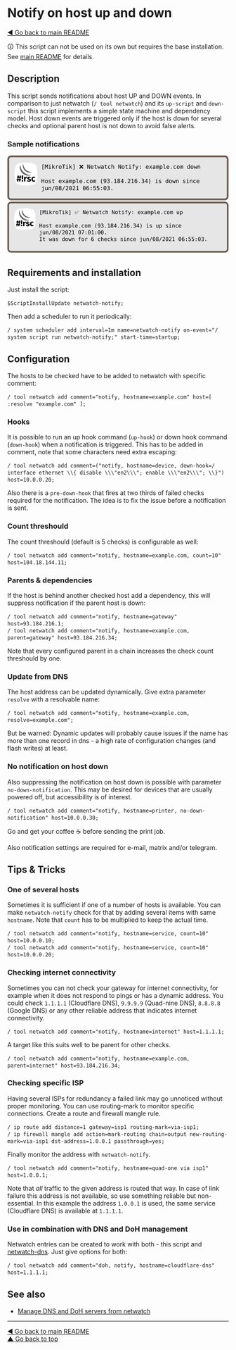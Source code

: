 Notify on host up and down
==========================

[◀ Go back to main README](../README.md)

🛈 This script can not be used on its own but requires the base installation.
See [main README](../README.md) for details.

Description
-----------

This script sends notifications about host UP and DOWN events. In comparison
to just netwatch (`/ tool netwatch`) and its `up-script` and `down-script`
this script implements a simple state machine and dependency model. Host
down events are triggered only if the host is down for several checks and
optional parent host is not down to avoid false alerts.

### Sample notifications

![netwatch-notify notification down](netwatch-notify.d/notification-01-down.svg)  
![netwatch-notify notification up](netwatch-notify.d/notification-02-up.svg)

Requirements and installation
-----------------------------

Just install the script:

    $ScriptInstallUpdate netwatch-notify;

Then add a scheduler to run it periodically:

    / system scheduler add interval=1m name=netwatch-notify on-event="/ system script run netwatch-notify;" start-time=startup;

Configuration
-------------

The hosts to be checked have to be added to netwatch with specific comment:

    / tool netwatch add comment="notify, hostname=example.com" host=[ :resolve "example.com" ];

### Hooks

It is possible to run an up hook command (`up-hook`) or down hook command
(`down-hook`) when a notification is triggered. This has to be added in
comment, note that some characters need extra escaping:

    / tool netwatch add comment=("notify, hostname=device, down-hook=/ interface ethernet \\{ disable \\\"en2\\\"; enable \\\"en2\\\"; \\}") host=10.0.0.20;

Also there is a `pre-down-hook` that fires at two thirds of failed checks
required for the notification. The idea is to fix the issue before a
notification is sent.

### Count threshould

The count threshould (default is 5 checks) is configurable as well:

    / tool netwatch add comment="notify, hostname=example.com, count=10" host=104.18.144.11;

### Parents & dependencies

If the host is behind another checked host add a dependency, this will
suppress notification if the parent host is down:

    / tool netwatch add comment="notify, hostname=gateway" host=93.184.216.1;
    / tool netwatch add comment="notify, hostname=example.com, parent=gateway" host=93.184.216.34;

Note that every configured parent in a chain increases the check count
threshould by one.

### Update from DNS

The host address can be updated dynamically. Give extra parameter `resolve`
with a resolvable name:

    / tool netwatch add comment="notify, hostname=example.com, resolve=example.com";

But be warned: Dynamic updates will probably cause issues if the name has
more than one record in dns - a high rate of configuration changes (and flash
writes) at least.

### No notification on host down

Also suppressing the notification on host down is possible with parameter
`no-down-notification`. This may be desired for devices that are usually
powered off, but accessibility is of interest.

    / tool netwatch add comment="notify, hostname=printer, no-down-notification" host=10.0.0.30;

Go and get your coffee ☕️ before sending the print job.

Also notification settings are required for e-mail, matrix and/or telegram.

Tips & Tricks
-------------

### One of several hosts

Sometimes it is sufficient if one of a number of hosts is available. You can
make `netwatch-notify` check for that by adding several items with same
`hostname`. Note that `count` has to be multiplied to keep the actual time.

    / tool netwatch add comment="notify, hostname=service, count=10" host=10.0.0.10;
    / tool netwatch add comment="notify, hostname=service, count=10" host=10.0.0.20;

### Checking internet connectivity

Sometimes you can not check your gateway for internet connectivity, for
example when it does not respond to pings or has a dynamic address. You could
check `1.1.1.1` (Cloudflare DNS), `9.9.9.9` (Quad-nine DNS), `8.8.8.8`
(Google DNS) or any other reliable address that indicates internet
connectivity.

    / tool netwatch add comment="notify, hostname=internet" host=1.1.1.1;

A target like this suits well to be parent for other checks.

    / tool netwatch add comment="notify, hostname=example.com, parent=internet" host=93.184.216.34;

### Checking specific ISP

Having several ISPs for redundancy a failed link may go unnoticed without
proper monitoring. You can use routing-mark to monitor specific connections.
Create a route and firewall mangle rule.

    / ip route add distance=1 gateway=isp1 routing-mark=via-isp1;
    / ip firewall mangle add action=mark-routing chain=output new-routing-mark=via-isp1 dst-address=1.0.0.1 passthrough=yes;

Finally monitor the address with `netwatch-notify`.

    / tool netwatch add comment="notify, hostname=quad-one via isp1" host=1.0.0.1;

Note that *all* traffic to the given address is routed that way. In case of
link failure this address is not available, so use something reliable but
non-essential. In this example the address `1.0.0.1` is used, the same service
(Cloudflare DNS) is available at `1.1.1.1`.

### Use in combination with DNS and DoH management

Netwatch entries can be created to work with both - this script and
[netwatch-dns](netwatch-dns.md). Just give options for both:

    / tool netwatch add comment="doh, notify, hostname=cloudflare-dns" host=1.1.1.1;

See also
--------

* [Manage DNS and DoH servers from netwatch](netwatch-dns.md)

---
[◀ Go back to main README](../README.md)  
[▲ Go back to top](#top)
